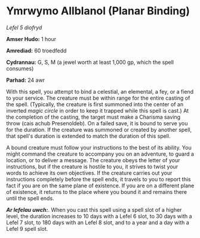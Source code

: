 # Ymrwymo Allblanol (Planar Binding)

*Lefel 5 diofryd*

**Amser Hudo:** 1 hour

**Amrediad:** 60 troedfedd

**Cydrannau:** G, S, M (a jewel worth at least 1,000 gp, which the spell consumes)

**Parhad:** 24 awr

With this spell, you attempt to bind a celestial, an elemental, a fey, or a fiend to your service. The creature must be within range for the entire casting of the spell. (Typically, the creature is first summoned into the center of an inverted *magic circle* in order to keep it trapped while this spell is cast.) At the completion of the casting, the target must make a Charisma saving throw (cais achub Presenoldeb). On a failed save, it is bound to serve you for the duration. If the creature was summoned or created by another spell, that spell's duration is extended to match the duration of this spell.

A bound creature must follow your instructions to the best of its ability. You might command the creature to accompany you on an adventure, to guard a location, or to deliver a message. The creature obeys the letter of your instructions, but if the creature is hostile to you, it strives to twist your words to achieve its own objectives. If the creature carries out your instructions completely before the spell ends, it travels to you to report this fact if you are on the same plane of existence. If you are on a different plane of existence, it returns to the place where you bound it and remains there until the spell ends.

***Ar lefelau uwch:***. When you cast this spell using a spell slot of a higher level, the duration increases to 10 days with a Lefel 6 slot, to 30 days with a Lefel 7 slot, to 180 days with an Lefel 8 slot, and to a year and a day with a Lefel 9 spell slot.